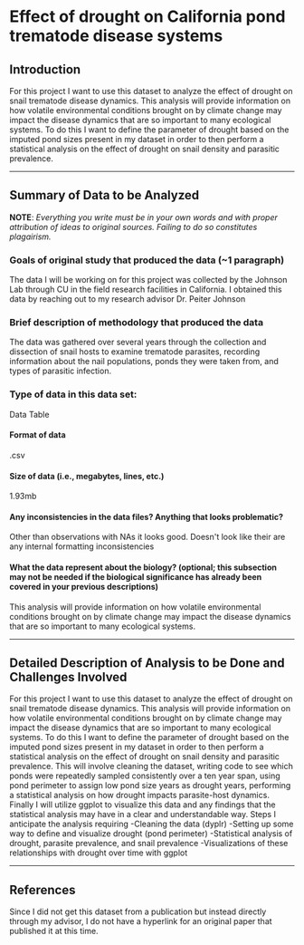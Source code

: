 # Effect of drought on California pond trematode disease systems
## Introduction
For this project I want to use this dataset to analyze the effect of drought on snail trematode disease dynamics. This analysis will provide information on how volatile environmental conditions brought on by climate change may impact the disease dynamics that are so important to many ecological systems. To do this I want to define the parameter of drought based on the imputed pond sizes present in my dataset in order to then perform a statistical analysis on the effect of drought on snail density and parasitic prevalence.






<hr>

## Summary of Data to be Analyzed

**NOTE**: *Everything you write must be in your own words and with proper attribution of ideas to original sources.  Failing to do so constitutes plagairism.*

### Goals of original study that produced the data (~1 paragraph)
The data I will be working on for this project was collected by the Johnson Lab through CU in the field research facilities in California. I obtained this data by reaching out to my research advisor Dr. Peiter Johnson

### Brief description of methodology that produced the data
The data was gathered over several years through the collection and dissection of snail hosts to examine trematode parasites, recording information about the nail populations, ponds they were taken from, and types of parasitic infection.

### Type of data in this data set:
Data Table

#### Format of data  
.csv
#### Size of data (i.e., megabytes, lines, etc.)
1.93mb
#### Any inconsistencies in the data files?  Anything that looks problematic?  
Other than observations with NAs it looks good. Doesn't look like their are any internal formatting inconsistencies
#### What the data represent about the biology? (optional; this subsection may not be needed if the biological significance has already been covered in your previous descriptions)

This analysis will provide information on how volatile environmental conditions brought on by climate change may impact the disease dynamics that are so important to many ecological systems.



<hr>

## Detailed Description of Analysis to be Done and Challenges Involved
For this project I want to use this dataset to analyze the effect of drought on snail trematode disease dynamics. This analysis will provide information on how volatile environmental conditions brought on by climate change may impact the disease dynamics that are so important to many ecological systems. To do this I want to define the parameter of drought based on the imputed pond sizes present in my dataset in order to then perform a statistical analysis on the effect of drought on snail density and parasitic prevalence. This will involve cleaning the dataset, writing code to see which ponds were repeatedly sampled consistently over a ten year span, using pond perimeter to assign low pond size years as drought years, performing a statistical analysis on how drought impacts parasite-host dynamics. Finally I will  utilize ggplot to visualize this data and any findings that the statistical analysis may have in a clear and understandable way.
Steps I anticipate the analysis requiring
-Cleaning the data (dyplr)
-Setting up some way to define and visualize drought (pond perimeter)
-Statistical analysis of drought, parasite prevalence, and snail prevalence
-Visualizations of these relationships with drought over time with ggplot







<hr>

## References

Since I did not get this dataset from a publication but instead directly through my advisor, I do not have a hyperlink for an original paper that published it at this time.

